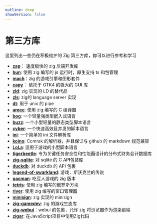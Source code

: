 ```yaml
---
outline: deep
showVersion: false
---
```


# 第三方库

这里列出一些仍在积极维护的 Zig 第三方库，你可以进行参考和学习

- **[zap](https://github.com/zigzap/zap)**： 速度极快的 zig 后端开发库
- **[bun](https://github.com/oven-sh/bun)**: 使用 zig 编写的 js 运行时，原生支持 ts 和包管理
- **[mach](https://machengine.org/)**：zig 的游戏引擎和图形套件
- **[capy](https://github.com/capy-ui/capy)**： 依托于 GTK4 的强大的 GUI 库
- **[zld](https://github.com/kubkon/zld)**: zig 实现的 LD 的替代品
- **[zls](https://github.com/zigtools/zls)**: zig的 language server 实现
- **[dt](https://github.com/so-dang-cool/dt)**: 用于 unix 的 pipe
- **[arocc](https://github.com/Vexu/arocc)**: 使用 zig 编写的 C 编译器
- **[bog](https://github.com/Vexu/bog)**: 一个轻量强类型嵌入式语言
- **[buzz](https://github.com/buzz-language/buzz)**: 一个小型轻量的静态类型脚本语言
- **[cyber](https://github.com/fubark/cyber)**: 一个快速高效且并发的脚本语言
- **[ini](https://github.com/ziglibs/ini)**: 一个简单的 ini 文件解析库
- **[koino](https://github.com/kivikakk/koino)**: Comrak 的解析器，并且保证与 github 的 markdown 规范兼容
- **[LoLa](https://github.com/MasterQ32/LoLa)**: 适用于游戏的小型脚本语言
- **[tigerbeetle](https://github.com/tigerbeetle/tigerbeetle)**: 专为关键任务安全性和性能而设计的分布式财务会计数据库
- **[zig-sqlite](https://github.com/vrischmann/zig-sqlite)**: 对 sqlite 的 C API包装库
- **[duckdb](https://github.com/beachglasslabs/duckdb.zig)**: 对 duckdb 的 API 包裹
- **[legend-of-swarkland](https://github.com/thejoshwolfe/legend-of-swarkland)**: 游戏，斯沃克兰的传说
- **[pacman](https://github.com/floooh/pacman.zig)**: 吃豆人游戏的 zig 版本
- **[tetris](https://github.com/andrewrk/tetris)**: 使用 zig 编写的俄罗斯方块
- **[river](https://github.com/riverwm/river)**: 使用 zig 编写的窗口管理器
- **[minisign](https://github.com/jedisct1/zig-minisign)**: zig 实现的 minisign
- **[zig-gamedev](https://github.com/michal-z/zig-gamedev)**: zig 的游戏生态库
- **[zig-webui](https://github.com/webui-dev/zig-webui)**：webui 的包裹，允许 zig 将浏览器作为渲染前端
- **[zigar](https://github.com/chung-leong/zigar)**: 在JavaScript项目中使用Zig代码
